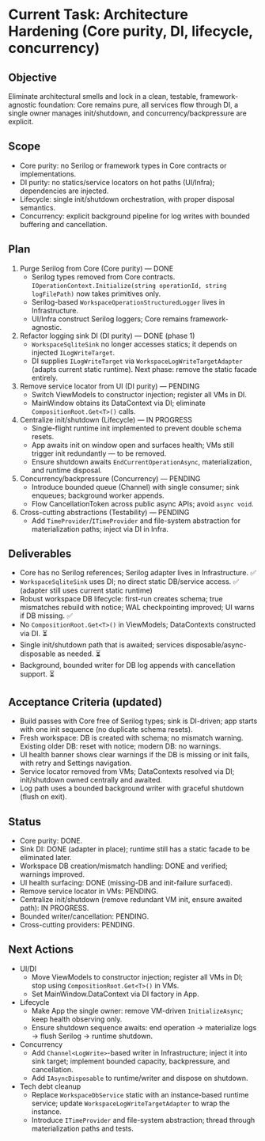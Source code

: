 # Current Task: Architecture Hardening (Core purity, DI, lifecycle, concurrency)

## Objective
Eliminate architectural smells and lock in a clean, testable, framework-agnostic foundation: Core remains pure, all services flow through DI, a single owner manages init/shutdown, and concurrency/backpressure are explicit.

## Scope
- Core purity: no Serilog or framework types in Core contracts or implementations.
- DI purity: no statics/service locators on hot paths (UI/Infra); dependencies are injected.
- Lifecycle: single init/shutdown orchestration, with proper disposal semantics.
- Concurrency: explicit background pipeline for log writes with bounded buffering and cancellation.

## Plan
1) Purge Serilog from Core (Core purity) — DONE
   - Serilog types removed from Core contracts. `IOperationContext.Initialize(string operationId, string logFilePath)` now takes primitives only.
   - Serilog-based `WorkspaceOperationStructuredLogger` lives in Infrastructure.
   - UI/Infra construct Serilog loggers; Core remains framework-agnostic.
2) Refactor logging sink DI (DI purity) — DONE (phase 1)
   - `WorkspaceSqliteSink` no longer accesses statics; it depends on injected `ILogWriteTarget`.
   - DI supplies `ILogWriteTarget` via `WorkspaceLogWriteTargetAdapter` (adapts current static runtime). Next phase: remove the static facade entirely.
3) Remove service locator from UI (DI purity) — PENDING
   - Switch ViewModels to constructor injection; register all VMs in DI.
   - MainWindow obtains its DataContext via DI; eliminate `CompositionRoot.Get<T>()` calls.
4) Centralize init/shutdown (Lifecycle) — IN PROGRESS
   - Single-flight runtime init implemented to prevent double schema resets.
   - App awaits init on window open and surfaces health; VMs still trigger init redundantly — to be removed.
   - Ensure shutdown awaits `EndCurrentOperationAsync`, materialization, and runtime disposal.
5) Concurrency/backpressure (Concurrency) — PENDING
   - Introduce bounded queue (Channel<LogWrite>) with single consumer; sink enqueues; background worker appends.
   - Flow CancellationToken across public async APIs; avoid `async void`.
6) Cross-cutting abstractions (Testability) — PENDING
   - Add `TimeProvider`/`ITimeProvider` and file-system abstraction for materialization paths; inject via DI in Infra.

## Deliverables
- Core has no Serilog references; Serilog adapter lives in Infrastructure. ✅
- `WorkspaceSqliteSink` uses DI; no direct static DB/service access. ✅ (adapter still uses current static runtime)
- Robust workspace DB lifecycle: first-run creates schema; true mismatches rebuild with notice; WAL checkpointing improved; UI warns if DB missing. ✅
- No `CompositionRoot.Get<T>()` in ViewModels; DataContexts constructed via DI. ⏳
- Single init/shutdown path that is awaited; services disposable/async-disposable as needed. ⏳
- Background, bounded writer for DB log appends with cancellation support. ⏳

## Acceptance Criteria (updated)
- Build passes with Core free of Serilog types; sink is DI-driven; app starts with one init sequence (no duplicate schema resets).
- Fresh workspace: DB is created with schema; no mismatch warning. Existing older DB: reset with notice; modern DB: no warnings.
- UI health banner shows clear warnings if the DB is missing or init fails, with retry and Settings navigation.
- Service locator removed from VMs; DataContexts resolved via DI; init/shutdown owned centrally and awaited.
- Log path uses a bounded background writer with graceful shutdown (flush on exit).

## Status
- Core purity: DONE.
- Sink DI: DONE (adapter in place); runtime still has a static facade to be eliminated later.
- Workspace DB creation/mismatch handling: DONE and verified; warnings improved.
- UI health surfacing: DONE (missing-DB and init-failure surfaced).
- Remove service locator in VMs: PENDING.
- Centralize init/shutdown (remove redundant VM init, ensure awaited path): IN PROGRESS.
- Bounded writer/cancellation: PENDING.
- Cross-cutting providers: PENDING.

## Next Actions
- UI/DI
  - Move ViewModels to constructor injection; register all VMs in DI; stop using `CompositionRoot.Get<T>()` in VMs.
  - Set MainWindow.DataContext via DI factory in App.
- Lifecycle
  - Make App the single owner: remove VM-driven `InitializeAsync`; keep health observing only.
  - Ensure shutdown sequence awaits: end operation → materialize logs → flush Serilog → runtime shutdown.
- Concurrency
  - Add `Channel<LogWrite>`-based writer in Infrastructure; inject it into sink target; implement bounded capacity, backpressure, and cancellation.
  - Add `IAsyncDisposable` to runtime/writer and dispose on shutdown.
- Tech debt cleanup
  - Replace `WorkspaceDbService` static with an instance-based runtime service; update `WorkspaceLogWriteTargetAdapter` to wrap the instance.
  - Introduce `ITimeProvider` and file-system abstraction; thread through materialization paths and tests.
